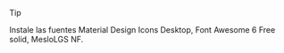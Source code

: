 > [!TIP]
> Instale las fuentes Material Design Icons Desktop,
> Font Awesome 6 Free solid,
> MesloLGS NF.
